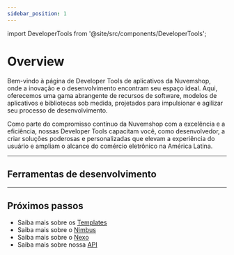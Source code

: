 ```yaml
---
sidebar_position: 1
---
```


import DeveloperTools from '@site/src/components/DeveloperTools';

# Overview

Bem-vindo à página de Developer Tools de aplicativos da Nuvemshop, onde a inovação e o desenvolvimento encontram seu espaço ideal. Aqui, oferecemos uma gama abrangente de recursos de software, modelos de aplicativos e bibliotecas sob medida, projetados para impulsionar e agilizar seu processo de desenvolvimento.

Como parte do compromisso contínuo da Nuvemshop com a excelência e a eficiência, nossas Developer Tools capacitam você, como desenvolvedor, a criar soluções poderosas e personalizadas que elevam a experiência do usuário e ampliam o alcance do comércio eletrônico na América Latina.

---

## Ferramentas de desenvolvimento

<DeveloperTools />

---

## Próximos passos

- Saiba mais sobre os [Templates](./templates)
- Saiba mais sobre o [Nimbus](./nimbus)
- Saiba mais sobre o [Nexo](./nexo)
- Saiba mais sobre nossa [API](./api)
